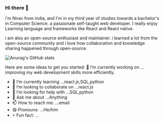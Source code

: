 ### Hi there 👋



i'm Nirav from india, and I'm in my third year of studies towards a bachelor's in Computer Science. a passionate self-taught web developer. I really enjoy Learning language and frameworks like React and React native.

i am also an open-source enthusiast and maintainer. i learned a lot from the open-source community and i love how collaboration and knowledge sharing happened through open-source.

![Anurag's GitHub stats](https://github-readme-stats.vercel.app/api?username=niravbhuva99&show_icons=true)

Here are some ideas to get you started:
 🔭 I’m currently working on ... improving my web development skills more efficiently.
- 🌱 I’m currently learning ...react.js,SQL,python
- 👯 I’m looking to collaborate on ...react.js
- 🤔 I’m looking for help with ...SQL,python
- 💬 Ask me about ...Anything
- 📫 How to reach me: ...email
- 😄 Pronouns: ...He/him
- ⚡ Fun fact: ...
